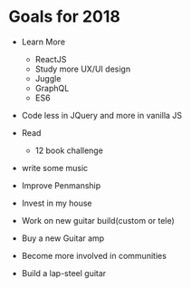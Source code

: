 # Goals for 2018
- Learn More  
  - ReactJS  
  - Study more UX/UI design  
  - Juggle  
  - GraphQL  
  - ES6  
- Code less in JQuery and more in vanilla JS

- Read  
  - 12 book challenge  

- write some music  

- Improve Penmanship  
- Invest in my house  
- Work on new guitar build(custom or tele)  
- Buy a new Guitar amp  
- Become more involved in communities  
- Build a lap-steel guitar  